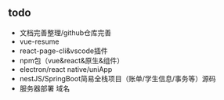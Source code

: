 ## todo
- 文档完善整理/github仓库完善
- vue-resume
- react-page-cli&vscode插件
- npm包（vue&react&原生&组件）
- electron/react native/uniApp
- nestJS/SpringBoot简易全栈项目（账单/学生信息/事务等）源码
- 服务器部署 域名